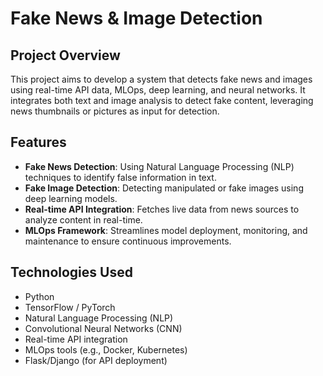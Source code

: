 # Fake News & Image Detection

## Project Overview

This project aims to develop a system that detects fake news and images using real-time API data, MLOps, deep learning, and neural networks. It integrates both text and image analysis to detect fake content, leveraging news thumbnails or pictures as input for detection.

## Features

- **Fake News Detection**: Using Natural Language Processing (NLP) techniques to identify false information in text.
- **Fake Image Detection**: Detecting manipulated or fake images using deep learning models.
- **Real-time API Integration**: Fetches live data from news sources to analyze content in real-time.
- **MLOps Framework**: Streamlines model deployment, monitoring, and maintenance to ensure continuous improvements.

## Technologies Used

- Python
- TensorFlow / PyTorch
- Natural Language Processing (NLP)
- Convolutional Neural Networks (CNN)
- Real-time API integration
- MLOps tools (e.g., Docker, Kubernetes)
- Flask/Django (for API deployment)

